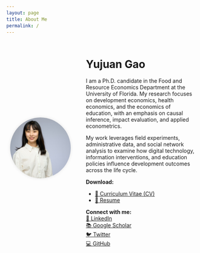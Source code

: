 ```yaml
---
layout: page
title: About Me
permalink: /
---
```


<div style="display: flex; align-items: center; flex-wrap: wrap; margin-top: 20px;">

  <div style="flex: 0 0 180px; text-align: center;">
    <img src="yujuangao.jpg" alt="Yujuan Gao" style="border-radius: 50%; width: 160px; height: 160px; object-fit: cover; box-shadow: 0 0 8px rgba(0,0,0,0.1);">
  </div>

  <div style="flex: 1; margin-left: 30px; min-width: 250px;">

  # Yujuan Gao

  I am a Ph.D. candidate in the Food and Resource Economics Department at the University of Florida. My research focuses on development economics, health economics, and the economics of education, with an emphasis on causal inference, impact evaluation, and applied econometrics.

  My work leverages field experiments, administrative data, and social network analysis to examine how digital technology, information interventions, and education policies influence development outcomes across the life cycle.

  **Download:**  
  - [📄 Curriculum Vitae (CV)](CV_Yujuan%20Gao.pdf)  
  - [📑 Resume](Resume.pdf)  

  **Connect with me:**  
  [🔗 LinkedIn](https://www.linkedin.com/in/yujuangao/)  
  [📚 Google Scholar](https://scholar.google.com/citations?user=YOUR_SCHOLAR_ID)  
  [🐦 Twitter](https://twitter.com/YOUR_TWITTER)  
  [💻 GitHub](https://github.com/yujuangao?tab=repositories)

  </div>

</div>
